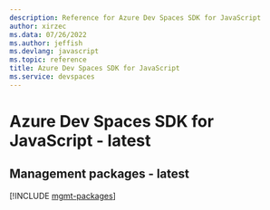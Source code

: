 ```yaml
---
description: Reference for Azure Dev Spaces SDK for JavaScript
author: xirzec
ms.data: 07/26/2022
ms.author: jeffish
ms.devlang: javascript
ms.topic: reference
title: Azure Dev Spaces SDK for JavaScript
ms.service: devspaces
---
```

# Azure Dev Spaces SDK for JavaScript - latest

## Management packages - latest
[!INCLUDE [mgmt-packages](dev-spaces-mgmt-index.md)]